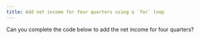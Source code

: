 ```yaml
---
title: Add net income for four quarters using a `for` loop
---
```


Can you complete the code below to add the net income for four quarters?
